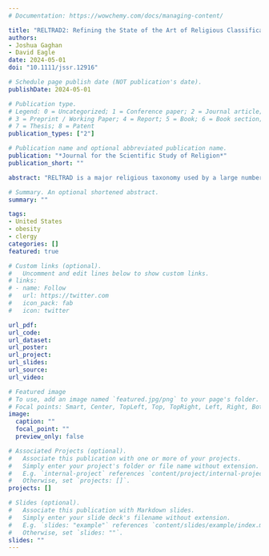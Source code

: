 ```yaml
---
# Documentation: https://wowchemy.com/docs/managing-content/

title: "RELTRAD2: Refining the State of the Art of Religious Classification by Reconsidering the Categorization of Nondenominational Respondents"
authors:
- Joshua Gaghan
- David Eagle
date: 2024-05-01
doi: "10.1111/jssr.12916"

# Schedule page publish date (NOT publication's date).
publishDate: 2024-05-01

# Publication type.
# Legend: 0 = Uncategorized; 1 = Conference paper; 2 = Journal article;
# 3 = Preprint / Working Paper; 4 = Report; 5 = Book; 6 = Book section;
# 7 = Thesis; 8 = Patent
publication_types: ["2"]

# Publication name and optional abbreviated publication name.
publication: "*Journal for the Scientific Study of Religion*"
publication_short: ""

abstract: "RELTRAD is a major religious taxonomy used by a large number of researchers. Although criticisms have been raised about its utility, improving the algorithm to capture contemporary religious dynamics is important given its widespread use. The present RELTRAD taxonomy classifies more religiously active nondenominational respondents as Conservative Protestants and codes the remainder as missing data. A growing number of Americans indicate they are either nondenominational or only Christian or Protestant, which means using RELTRAD in its existing form codes a nonrandom and increasingly large number of respondents with a missing value for religious affiliation (growing from 2 percent to 5 percent of the US General Social Survey (GSS) sample between 2000 and 2018). Using a machine learning algorithm to predict the likely religious tradition of nondenominational respondents, we demonstrate the shortcomings of this approach and introduce a new coding scheme, RELTRAD2, which classifies nondenominational respondents who report a Black racial identity as Black Protestant, non-Black respondents who never attend religious services as Mainline Protestant, and the remainder as Conservative Protestant. Code to derive RELTRAD2 from the GSS is provided."

# Summary. An optional shortened abstract.
summary: ""

tags:
- United States
- obesity
- clergy
categories: []
featured: true

# Custom links (optional).
#   Uncomment and edit lines below to show custom links.
# links:
# - name: Follow
#   url: https://twitter.com
#   icon_pack: fab
#   icon: twitter

url_pdf:
url_code:
url_dataset:
url_poster:
url_project:
url_slides:
url_source:
url_video:

# Featured image
# To use, add an image named `featured.jpg/png` to your page's folder. 
# Focal points: Smart, Center, TopLeft, Top, TopRight, Left, Right, BottomLeft, Bottom, BottomRight.
image:
  caption: ""
  focal_point: ""
  preview_only: false

# Associated Projects (optional).
#   Associate this publication with one or more of your projects.
#   Simply enter your project's folder or file name without extension.
#   E.g. `internal-project` references `content/project/internal-project/index.md`.
#   Otherwise, set `projects: []`.
projects: []

# Slides (optional).
#   Associate this publication with Markdown slides.
#   Simply enter your slide deck's filename without extension.
#   E.g. `slides: "example"` references `content/slides/example/index.md`.
#   Otherwise, set `slides: ""`.
slides: ""
---
```


